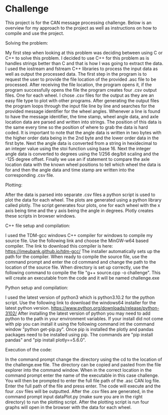 # Challenge

This project is for the CAN message processing challenge.
Below is an overview for my approach to the project as well as instructions on how to compile and use the project.



Solving the problem:

My first step when looking at this problem was deciding between using C or C++ to solve this problem.
I decided to use C++ for this problem as is handles strings better than C and that is how I was going to extract the data.
I used the iostream and fstream C++ libraries to process the input data as well as output the processed data.
The first step in the program is to request the user to provide the file location of the provided .asc file to be processed.
After receiving the file location, the program opens it, if the program successfully opens the file the program creates four .csv output files.
One for each wheel.
I chose .csv files for the output as they are an easy file type to plot with other programs. 
After generating the output files the program loops through the input file line by line and searches for the provided message identifier for the wheel angles. 
Whenever a line is found to have the message identifier, the time stamp, wheel angle data, and axle location data are parsed and written into strings.
The position of this data is the same every time so the position of where to grab the data is hard coded.
It is important to note that the angle data is written in two bytes with the higher order data being in the 2nd byte and the lower order data in the first byte.
Next the angle data is converted from a string in hexidecimal to an integer value using the stoi function using base 16.
Next the integer angle data is converted to degrees using the 1/256 deg/bit scaling and the -125 degree offset.
Finally we use an if statement to compare the axle location data with the known wheel positions to tell which wheel the data is for and then the angle data and time stamp are written into the corresponding .csv file.


Plotting:

After the data is parsed into separate .csv files a python script is used to plot the data for each wheel.
The plots are generated using a python library called plotly. 
The script generates four plots, one for each wheel with the x axis being time and the y axis being the angle in degrees.
Plotly creates these scripts in browser windows.


C++ file setup and compilation:

I used the TDM-gcc windows C++ compiler for windows to compile my source file.
Use the following link and choose the MinGW-w64 based compiler.
The link to download this compiler is here: https://jmeubank.github.io/tdm-gcc/
The installer automatically sets up the path for the compiler.
When ready to compile the source file, use the command prompt and enter the cd command and change the path to the location of the source file.
When directory is set up correctly, use the following command to compile the file "g++ source.cpp -o challenge".
This will create an executable from the code and it will be named challenge.exe

Python setup and compilation:

I used the latest version of python3 which is python3.10.2 for the python script.
Use the following link to download the windows64 installer for the latest python version.
https://www.python.org/downloads/release/python-3102/
After installing the latest version of python you may need to add python to the path in your environment variables.
If your install did not come with pip you can install it using the following command int the command window "python get-pip.py".
Once pip is installed the plotly and pandas packages need to be installed using pip.
The commands are "pip install pandas" and "pip install plotly==5.6.0".

Execution of the code:

In the command prompt change the directory using the cd to the location of the challenge.exe file.
The directory can be copied and pasted from the file explorer into the command window.
When in the correct location in the command prompt enter the name of the executable in this case challenge.
You will then be prompted to enter the full file path of the .asc CAN log file.
Enter the full path of the file and press enter.
The code will execute and the four .csv files will be outputted. 
After the .csv files are generated, in the command prompt input dataPlot.py (make sure you are in the right directory) to run the plotting script.
After the plotting script is run four graphs will open in the browser with the data for each wheel.

